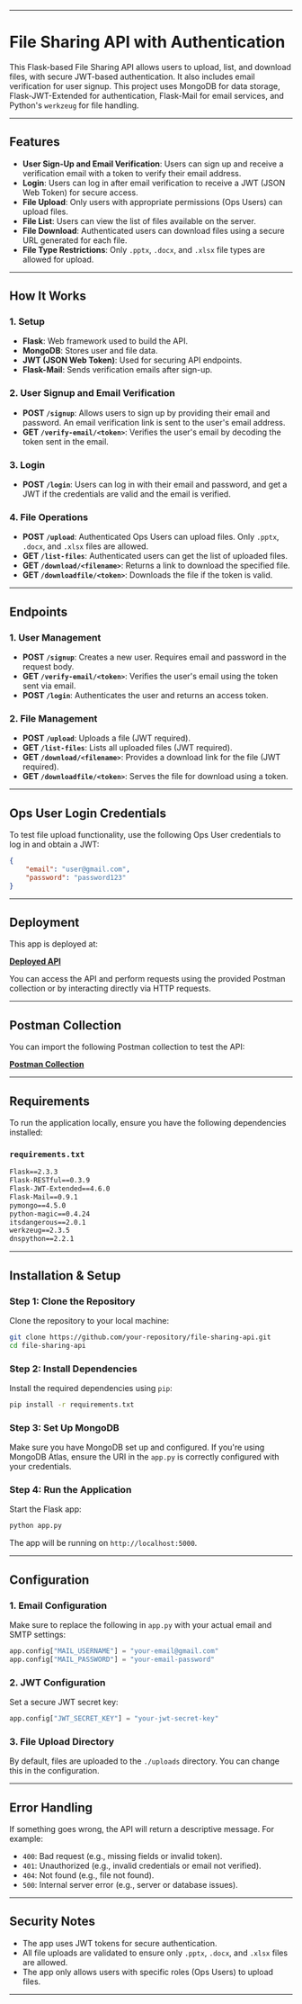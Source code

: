 
---

# File Sharing API with Authentication

This Flask-based File Sharing API allows users to upload, list, and download files, with secure JWT-based authentication. It also includes email verification for user signup. This project uses MongoDB for data storage, Flask-JWT-Extended for authentication, Flask-Mail for email services, and Python's `werkzeug` for file handling.

---

## Features

- **User Sign-Up and Email Verification**: Users can sign up and receive a verification email with a token to verify their email address.
- **Login**: Users can log in after email verification to receive a JWT (JSON Web Token) for secure access.
- **File Upload**: Only users with appropriate permissions (Ops Users) can upload files.
- **File List**: Users can view the list of files available on the server.
- **File Download**: Authenticated users can download files using a secure URL generated for each file.
- **File Type Restrictions**: Only `.pptx`, `.docx`, and `.xlsx` file types are allowed for upload.

---

## How It Works

### 1. **Setup**

- **Flask**: Web framework used to build the API.
- **MongoDB**: Stores user and file data.
- **JWT (JSON Web Token)**: Used for securing API endpoints.
- **Flask-Mail**: Sends verification emails after sign-up.

### 2. **User Signup and Email Verification**
- **POST `/signup`**: Allows users to sign up by providing their email and password. An email verification link is sent to the user's email address.
- **GET `/verify-email/<token>`**: Verifies the user's email by decoding the token sent in the email.

### 3. **Login**
- **POST `/login`**: Users can log in with their email and password, and get a JWT if the credentials are valid and the email is verified.

### 4. **File Operations**
- **POST `/upload`**: Authenticated Ops Users can upload files. Only `.pptx`, `.docx`, and `.xlsx` files are allowed.
- **GET `/list-files`**: Authenticated users can get the list of uploaded files.
- **GET `/download/<filename>`**: Returns a link to download the specified file.
- **GET `/downloadfile/<token>`**: Downloads the file if the token is valid.

---

## Endpoints

### 1. **User Management**
- **POST `/signup`**: Creates a new user. Requires email and password in the request body.
- **GET `/verify-email/<token>`**: Verifies the user's email using the token sent via email.
- **POST `/login`**: Authenticates the user and returns an access token.

### 2. **File Management**
- **POST `/upload`**: Uploads a file (JWT required).
- **GET `/list-files`**: Lists all uploaded files (JWT required).
- **GET `/download/<filename>`**: Provides a download link for the file (JWT required).
- **GET `/downloadfile/<token>`**: Serves the file for download using a token.

---

## Ops User Login Credentials

To test file upload functionality, use the following Ops User credentials to log in and obtain a JWT:

```json
{
    "email": "user@gmail.com",
    "password": "password123"
}
```

---

## Deployment

This app is deployed at:

**[Deployed API](https://ez-works-gmne.onrender.com)**

You can access the API and perform requests using the provided Postman collection or by interacting directly via HTTP requests.

---

## Postman Collection

You can import the following Postman collection to test the API:

**[Postman Collection](https://web.postman.co/workspace/My-Workspace~d1061c07-65cf-4949-82b2-9a2f8e064dd4/collection/31655496-40eb47a3-0dc9-45af-a163-89131a38fcde?action=share&source=copy-link&creator=31655496&active-environment=96b4c8e7-5040-474c-9c58-6304e03eccc7)**  

---

## Requirements

To run the application locally, ensure you have the following dependencies installed:

### `requirements.txt`

```txt
Flask==2.3.3
Flask-RESTful==0.3.9
Flask-JWT-Extended==4.6.0
Flask-Mail==0.9.1
pymongo==4.5.0
python-magic==0.4.24
itsdangerous==2.0.1
werkzeug==2.3.5
dnspython==2.2.1
```

---

## Installation & Setup

### Step 1: Clone the Repository

Clone the repository to your local machine:

```bash
git clone https://github.com/your-repository/file-sharing-api.git
cd file-sharing-api
```

### Step 2: Install Dependencies

Install the required dependencies using `pip`:

```bash
pip install -r requirements.txt
```

### Step 3: Set Up MongoDB

Make sure you have MongoDB set up and configured. If you're using MongoDB Atlas, ensure the URI in the `app.py` is correctly configured with your credentials.

### Step 4: Run the Application

Start the Flask app:

```bash
python app.py
```

The app will be running on `http://localhost:5000`.

---

## Configuration

### 1. **Email Configuration**

Make sure to replace the following in `app.py` with your actual email and SMTP settings:

```python
app.config["MAIL_USERNAME"] = "your-email@gmail.com"
app.config["MAIL_PASSWORD"] = "your-email-password"
```

### 2. **JWT Configuration**

Set a secure JWT secret key:

```python
app.config["JWT_SECRET_KEY"] = "your-jwt-secret-key"
```

### 3. **File Upload Directory**

By default, files are uploaded to the `./uploads` directory. You can change this in the configuration.

---

## Error Handling

If something goes wrong, the API will return a descriptive message. For example:
- `400`: Bad request (e.g., missing fields or invalid token).
- `401`: Unauthorized (e.g., invalid credentials or email not verified).
- `404`: Not found (e.g., file not found).
- `500`: Internal server error (e.g., server or database issues).

---

## Security Notes

- The app uses JWT tokens for secure authentication.
- All file uploads are validated to ensure only `.pptx`, `.docx`, and `.xlsx` files are allowed.
- The app only allows users with specific roles (Ops Users) to upload files.

--- 